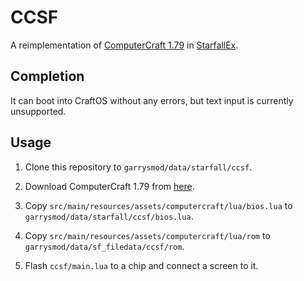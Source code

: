 # CCSF

A reimplementation of [ComputerCraft 1.79](https://github.com/dan200/ComputerCraft) in [StarfallEx](https://github.com/thegrb93/StarfallEx).

## Completion

It can boot into CraftOS without any errors, but text input is currently unsupported.

## Usage

1. Clone this repository to `garrysmod/data/starfall/ccsf`.

2. Download ComputerCraft 1.79 from [here](https://github.com/dan200/ComputerCraft/archive/1.79.zip).

3. Copy `src/main/resources/assets/computercraft/lua/bios.lua` to `garrysmod/data/starfall/ccsf/bios.lua`.

4. Copy `src/main/resources/assets/computercraft/lua/rom` to `garrysmod/data/sf_filedata/ccsf/rom`.

5. Flash `ccsf/main.lua` to a chip and connect a screen to it.
